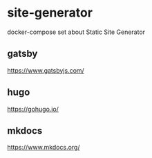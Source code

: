 # site-generator

docker-compose set about Static Site Generator

## gatsby

https://www.gatsbyjs.com/
## hugo

https://gohugo.io/

## mkdocs

https://www.mkdocs.org/
